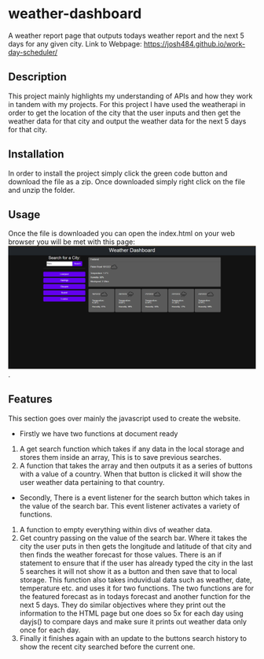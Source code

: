 # weather-dashboard
A weather report page that outputs todays weather report and the next 5 days for any given city.
Link to Webpage: https://josh484.github.io/work-day-scheduler/
## Description 
This project mainly highlights my understanding of APIs and how they work in tandem with my projects. For this project I have used the weatherapi in order to get the location of the city that the user inputs and then get the weather data for that city and output the weather data for the next 5 days for that city. 
## Installation
In order to install the project simply click the green code button and download the file as a zip. 
Once downloaded simply right click on the file and unzip the folder.
## Usage 
Once the file is downloaded you can open the index.html on your web browser you will be met with this page:
![Weather Landing](assets/images/FrontPage.png).
## Features
This section goes over mainly the javascript used to create the website.
- Firstly we have two functions at document ready
1. A get search function which takes if any data in the local storage and stores them inside an array, This is to save previous searches.
2. A function that takes the array and then outputs it as a series of buttons with a value of a country. When that button is clicked it will show the user weather data pertaining to that country.
- Secondly, There is a event listener for the search button which takes in the value of the search bar. This event listener activates a variety of functions. 
1. A function to empty everything within divs of weather data.
2. Get country passing on the value of the search bar. Where it takes the city the user puts in then gets the longitude and latitude of that city and then finds the weather forecast for those values.
There is an if statement to ensure that if the user has already typed the city in the last 5 searches it will not show it as a button and then save that to local storage.
This function also takes induvidual data such as weather, date, temperature etc. and uses it for two functions. 
The two functions are for the featured forecast as in todays forecast and another function for the next 5 days. They do similar objectives where they print out the information to the HTML page but one does so 5x for each day using dayjs() to compare days and make sure it prints out weather data only once for each day.
3. Finally it finishes again with an update to the buttons search history to show the recent city searched before the current one.



